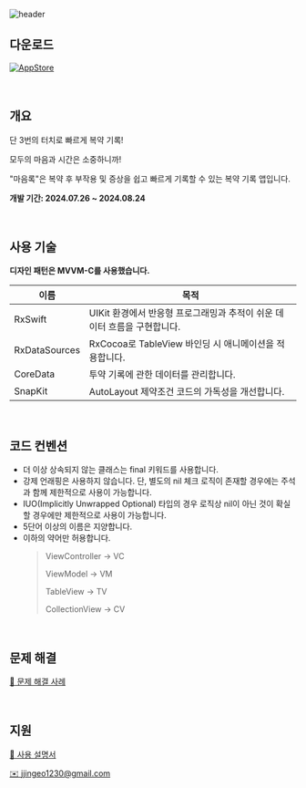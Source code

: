 ![header](https://github.com/user-attachments/assets/dad0d43a-d66d-410c-827d-c149e596c8a3)

## 다운로드
[![AppStore](https://img.shields.io/badge/App_Store-0D96F6?style=for-the-badge&logo=app-store&logoColor=white)](https://apps.apple.com/kr/app/%EB%A7%88%EC%9D%8C%EB%A1%9D-%EB%AA%A8%EB%91%90%EC%9D%98-%EB%A7%88%EC%9D%8C%EC%9D%84-%EC%9C%84%ED%95%9C-%EB%B3%B5%EC%95%BD-%EA%B8%B0%EB%A1%9D-%EC%95%B1/id6661016604)

<br/>

## 개요
단 3번의 터치로 빠르게 복약 기록!

모두의 마음과 시간은 소중하니까!

"마음록"은 복약 후 부작용 및 증상을 쉽고 빠르게 기록할 수 있는 복약 기록 앱입니다.

**개발 기간: 2024.07.26 ~ 2024.08.24**

<br/>

## 사용 기술
**디자인 패턴은 MVVM-C를 사용했습니다.**

| 이름 | 목적 |
| --- | --- |
| RxSwift | UIKit 환경에서 반응형 프로그래밍과 추적이 쉬운 데이터 흐름을 구현합니다. |
| RxDataSources | RxCocoa로 TableView 바인딩 시 애니메이션을 적용합니다. |
| CoreData | 투약 기록에 관한 데이터를 관리합니다. |
| SnapKit | AutoLayout 제약조건 코드의 가독성을 개선합니다. |

<br/>

## 코드 컨벤션

- 더 이상 상속되지 않는 클래스는 final 키워드를 사용합니다.
- 강제 언래핑은 사용하지 않습니다. 단, 별도의 nil 체크 로직이 존재할 경우에는 주석과 함께 제한적으로 사용이 가능합니다.
- IUO(Implicitly Unwrapped Optional) 타입의 경우 로직상 nil이 아닌 것이 확실할 경우에만 제한적으로 사용이 가능합니다.
- 5단어 이상의 이름은 지양합니다.
- 이하의 약어만 허용합니다.
  > ViewController → VC
  > 
  > ViewModel → VM
  > 
  > TableView → TV
  > 
  > CollectionView → CV

<br/>

## 문제 해결
[🔗 문제 해결 사례](https://axiomatic-mambo-9a8.notion.site/180b946392fe80dc8950ed09335e5ff9?pvs=4)

<br/>

## 지원
[🔗 사용 설명서](https://axiomatic-mambo-9a8.notion.site/54e65995a2674035808368b00005a63e?pvs=4)

[✉️ jjingeo1230@gmail.com](mailto:jjingeo1230@gmail.com)
